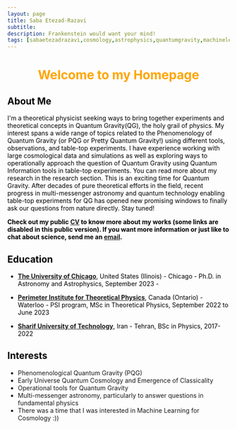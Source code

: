 ```yaml
---
layout: page
title: Saba Etezad-Razavi
subtitle: 
description: Frankenstein would want your mind!
tags: [sabaetezadrazavi,cosmology,astrophysics,quantumgravity,machinelearning]
---
```

   
<style>H1{color:Black;}</style>
<style>H2{color:Black;}</style>
<style>H3{color:Black;}</style>
<style>p{color:Black;}</style>



<h1 align="center"> <p style="color:orange;"> Welcome to my Homepage </p> </h1>

   
## About Me

I'm a theoretical physicist seeking ways to bring together experiments and theoretical concepts in Quantum Gravity(QG), the holy grail of physics.
My interest spans a wide range of topics related to the Phenomenology of Quantum Gravity (or PQG or Pretty Quantum Gravity!) using different tools, observations, and table-top experiments. I have experience working with large cosmological data and simulations as well as exploring ways to operationally approach the question of Quantum Gravity using Quantum Information tools in table-top experiments. You can read more about my research in the research section.
This is an exciting time for Quantum Gravity. After decades of pure theoretical efforts in the field, recent progress in multi-messenger astronomy and quantum technology enabling table-top experiments for QG has opened new promising windows to finally ask our questions from nature directly. Stay tuned!

**Check out my public [CV](https://github.com/SabaEtezadRazavi/sabaetezadrazavi.github.io/blob/master/CV-recent.pdf) to know more about my works (some links are disabled in this public version). If you want more information or just like to chat about science, send me an [email](mailto:setezadrazavi@uchicago.edu).**



## Education

- **[The University of Chicago](https://astrophysics.uchicago.edu/)**, United States (Ilinois) - Chicago - Ph.D. in Astronomy and Astrophysics, September 2023 -

- **[Perimeter Institute for Theoretical Physics](https://perimeterinstitute.ca/)**, Canada (Ontario) - Waterloo - PSI program, MSc in Theoretical Physics, September 2022 to June 2023

- **[Sharif University of Technology](https://en.sharif.edu/)**, Iran - Tehran, BSc in Physics, 2017-2022


## Interests

- Phenomenological Quantum Gravity (PQG)
- Early Universe Quantum Cosmology and Emergence of Classicality 
- Operational tools for Quantum Gravity
- Multi-messenger astronomy, particularly to answer questions in fundamental physics
- There was a time that I was interested in Machine Learning for Cosmology :))
